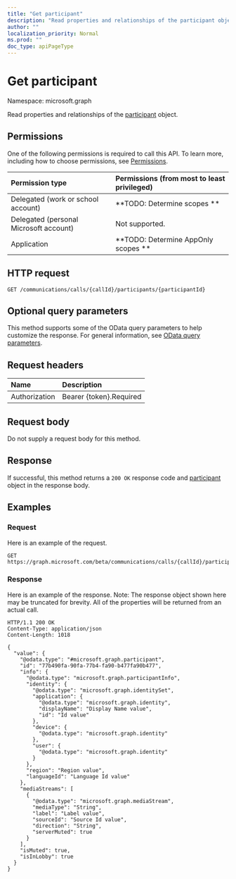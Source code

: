 ```yaml
---
title: "Get participant"
description: "Read properties and relationships of the participant object."
author: ""
localization_priority: Normal
ms.prod: ""
doc_type: apiPageType
---
```


# Get participant

Namespace: microsoft.graph

Read properties and relationships of the [participant](../resources/participant.md) object.

## Permissions
One of the following permissions is required to call this API. To learn more, including how to choose permissions, see [Permissions](/concepts/permissions-reference.md).

|Permission type|Permissions (from most to least privileged)|
|:---|:---|
|Delegated (work or school account)|**TODO: Determine scopes **|
|Delegated (personal Microsoft account)|Not supported.|
|Application|**TODO: Determine AppOnly scopes **|

## HTTP request
<!-- {
  "blockType": "ignored"
}
-->
``` http
GET /communications/calls/{callId}/participants/{participantId}
```

## Optional query parameters
This method supports some of the OData query parameters to help customize the response. For general information, see [OData query parameters](/graph/query-parameters).

## Request headers
|Name|Description|
|:---|:---|
|Authorization|Bearer {token}.Required|

## Request body
Do not supply a request body for this method.

## Response
If successful, this method returns a `200 OK` response code and [participant](../resources/participant.md) object in the response body.

## Examples

### Request
Here is an example of the request.
<!-- {
  "blockType": "request",
  "name": "get_participant"
}
-->
``` http
GET https://graph.microsoft.com/beta/communications/calls/{callId}/participants/{participantId}
```

### Response
Here is an example of the response. Note: The response object shown here may be truncated for brevity. All of the properties will be returned from an actual call.
<!-- {
  "blockType": "response",
  "truncated": true,
  "@odata.type": "microsoft.graph.participant"
}
-->
``` http
HTTP/1.1 200 OK
Content-Type: application/json
Content-Length: 1018

{
  "value": {
    "@odata.type": "#microsoft.graph.participant",
    "id": "77b490fa-90fa-77b4-fa90-b477fa90b477",
    "info": {
      "@odata.type": "microsoft.graph.participantInfo",
      "identity": {
        "@odata.type": "microsoft.graph.identitySet",
        "application": {
          "@odata.type": "microsoft.graph.identity",
          "displayName": "Display Name value",
          "id": "Id value"
        },
        "device": {
          "@odata.type": "microsoft.graph.identity"
        },
        "user": {
          "@odata.type": "microsoft.graph.identity"
        }
      },
      "region": "Region value",
      "languageId": "Language Id value"
    },
    "mediaStreams": [
      {
        "@odata.type": "microsoft.graph.mediaStream",
        "mediaType": "String",
        "label": "Label value",
        "sourceId": "Source Id value",
        "direction": "String",
        "serverMuted": true
      }
    ],
    "isMuted": true,
    "isInLobby": true
  }
}
```

